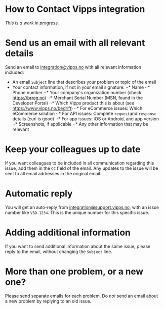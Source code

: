 # How to Contact Vipps integration

_This is a work in progress._

# Send us an email with all relevant details

Send an email to integration@vipps.no with all relevant information included:

* An email `Subject` line that describes your problem or topic of the email
* Your contact information, if not in your email signature:
⋅⋅* Name
⋅⋅* Phone number
⋅⋅* Your company's organization number (check https://brreg.no)
⋅⋅* Merchant Serial Number (MSN, found in the Developer Portal)
⋅⋅* Which Vipps product this is about (see https://www.vipps.no/bedrift)
⋅⋅* For eCommerce issues: Which eCommerce solution
⋅⋅* For API issues: Complete `request`and `response` details (curl is good)
⋅⋅* For app issues: iOS or Android, and app version
⋅⋅* Screenshots, if applicable
⋅⋅* Any other information that may be relevant

# Keep your colleagues up to date

If you want colleagues to be included in all communication regarding this issue,
add them in the `CC` field of the email. Any updates to the issue will be
sent to all email addresses in the original email.

# Automatic reply

You will get an auto-reply from integration@support.vipps.no, with an issue number
like `VSD-1234`. This is the unique number for this specific issue.

# Adding additional information

If you want to send additional information about the same issue,
please reply to the email, without changing the `Subject` line.

# More than one problem, or a new one?

Please send separate emails for each problem. Do _not_ send an email about a
new problem by replying to an old issue.
